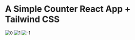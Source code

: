 # A Simple Counter React App + Tailwind CSS
![0](https://user-images.githubusercontent.com/83135481/172053502-e56f2a61-20a7-400f-943e-324ab1b6469e.png)
![1](https://user-images.githubusercontent.com/83135481/172053500-ca23bedb-bad8-4a49-952f-a0b8829b12fa.png)
![-1](https://user-images.githubusercontent.com/83135481/172053491-a7b5e3ef-4752-4c26-82df-8de5ed5aa41a.png)

